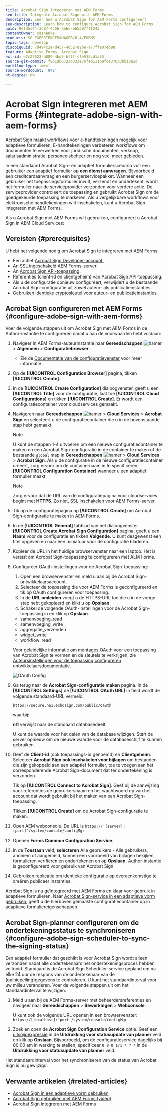 ```yaml
---
title: Acrobat Sign integreren met AEM Forms
seo-title: Integrate Acrobat Sign with AEM Forms
description: Leer hoe u Acrobat Sign for AEM Forms configureert
seo-description: Learn how to configure Acrobat Sign for AEM Forms
uuid: 9efd5c44-3d87-4c56-aa6c-e65397fff243
contentOwner: sashanka
products: SG_EXPERIENCEMANAGER/6.4/FORMS
topic-tags: develop
discoiquuid: 7d494c2e-d457-4d52-89be-a77ffa07eb88
feature: Adaptive Forms, Acrobat Sign
exl-id: e7c27623-a889-4bd5-bfff-cfe513cd1a35
source-git-commit: f8b19b6723d333e76fed111b9fde376b3bb13a1d
workflow-type: tm+mt
source-wordcount: '942'
ht-degree: 0%

---
```


# Acrobat Sign integreren met AEM Forms {#integrate-adobe-sign-with-aem-forms}

Acrobat Sign maakt workflows voor e-handtekeningen mogelijk voor adaptieve formulieren. E-handtekeningen verbeteren workflows om documenten te verwerken voor juridische documenten, verkoop, salarisadministratie, personeelsbeheer en nog veel meer gebieden.

In een standaard Acrobat Sign- en adaptief formulierscenario vult een gebruiker een adaptief formulier op **een dienst aanvragen**. Bijvoorbeeld een creditcardaanvraag en een burgerservicepakket. Wanneer een gebruiker het toepassingsformulier invult, verzendt en ondertekent, wordt het formulier naar de serviceprovider verzonden voor verdere actie. De serviceprovider controleert de toepassing en gebruikt Acrobat Sign om de goedgekeurde toepassing te markeren. Als u vergelijkbare workflows voor elektronische handtekeningen wilt inschakelen, kunt u Acrobat Sign integreren met AEM Forms.

Als u Acrobat Sign met AEM Forms wilt gebruiken, configureert u Acrobat Sign in AEM Cloud Services:

## Vereisten {#prerequisites}

U hebt het volgende nodig om Acrobat Sign te integreren met AEM Forms:

* Een actief [Acrobat Sign Developer-account.](https://acrobat.adobe.com/us/en/why-adobe/developer-form.html)
* An [SSL ingeschakeld](/help/sites-administering/ssl-by-default.md) AEM Forms-server.
* An [Acrobat Sign API-toepassing](https://www.adobe.io/apis/documentcloud/sign/docs.html#!adobedocs/adobe-sign/master/gstarted/create_app.md).
* Referenties (client-id en clientgeheim) van Acrobat Sign API-toepassing.
* Als u de configuratie opnieuw configureert, verwijdert u de bestaande Acrobat Sign-configuratie uit zowel auteur- als publicatieinstanties.
* Gebruiken [identieke cryptosleutel](/help/sites-administering/security-checklist.md#make-sure-you-properly-replicate-encryption-keys-when-needed) voor auteur- en publicatieinstanties.

## Acrobat Sign configureren met AEM Forms {#configure-adobe-sign-with-aem-forms}

Voer de volgende stappen uit om Acrobat Sign met AEM Forms in de Author-instantie te configureren nadat u aan de voorwaarden hebt voldaan:

1. Navigeer in AEM Forms-auteurinstantie naar **Gereedschappen** ![hamer](assets/hammer.png) > **Algemeen** > **Configuratiebrowser**.
   * Zie de [Documentatie van de configuratievenster](/help/sites-administering/configurations.md) voor meer informatie .
1. Op de **[!UICONTROL Configuration Browser]** pagina, tikken **[!UICONTROL Create]**.
1. In de **[!UICONTROL Create Configuration]** dialoogvenster, geeft u een **[!UICONTROL Title]** voor de configuratie, laat toe **[!UICONTROL Cloud Configurations]** en tikken **[!UICONTROL Create]**. Er wordt een configuratiecontainer voor cloudservices gemaakt.
1. Navigeren naar **Gereedschappen** ![hamer](assets/hammer.png) > **Cloud Services** > **Acrobat Sign** en selecteert u de configuratiecontainer die u in de bovenstaande stap hebt gemaakt.

   >[!NOTE]
   >
   >U kunt de stappen 1-4 uitvoeren om een nieuwe configuratiecontainer te maken en een Acrobat Sign-configuratie in de container te maken of de bestaande `global` map in **Gereedschappen** ![hamer](assets/hammer.png) > **Cloud Services** > **Acrobat Sign**. Als u de configuratie in de nieuwe configuratiecontainer creeert, zorg ervoor om de containernaam in te specificeren **[!UICONTROL Configuration Container]** wanneer u een adaptief formulier maakt.

   >[!NOTE]
   Zorg ervoor dat de URL van de configuratiepagina voor cloudservices begint met **HTTPS**. Zo niet, [SSL inschakelen](/help/sites-administering/ssl-by-default.md) voor AEM Forms-server.

1. Tik op de configuratiepagina op **[!UICONTROL Create]** om Acrobat Sign-configuratie te maken in AEM Forms.
1. In de **[!UICONTROL General]** tabblad van het dialoogvenster **[!UICONTROL Create Acrobat Sign Configuration]** pagina, geeft u een **Naam** voor de configuratie en tikken **Volgende**. U kunt desgewenst een titel opgeven en naar een miniatuur voor de configuratie bladeren.

1. Kopieer de URL in het huidige browservenster naar een laptop. Het is vereist om Acrobat Sign-toepassing te configureren met AEM Forms.

1. Configureer OAuth-instellingen voor de Acrobat Sign-toepassing:

   1. Open een browservenster en meld u aan bij de Acrobat Sign-ontwikkelaarsaccount.
   1. Selecteer de toepassing die voor AEM Forms is geconfigureerd en tik op OAuth configureren voor toepassing.
   1. In de **URL omleiden** voegt u de HTTPS-URL toe die u in de vorige stap hebt gekopieerd en klikt u op **Opslaan**.
   1. Schakel de volgende OAuth-instellingen voor de Acrobat Sign-toepassing in en klik op **Opslaan**.
   * samenvoeging_read
   * samenvoeging_write
   * aggregatie_verzenden
   * widget_write
   * workflow_read

   Voor geleidelijke informatie om montages OAuth voor een toepassing van Acrobat Sign te vormen en de sleutels te verkrijgen, zie [Auteursinstellingen voor de toepassing configureren](https://www.adobe.io/apis/documentcloud/sign/docs.html#!adobedocs/adobe-sign/master/gstarted/configure_oauth.md) ontwikkelaarsdocumentatie.

   ![OAuth Config](assets/oauthconfig_new.png)

1. Ga terug naar de **Acrobat Sign-configuratie maken** pagina. In de **[!UICONTROL Settings]** de **[!UICONTROL OAuth URL]** in field wordt de volgende standaard-URL vermeld:

   `https://secure.na1.echosign.com/public/oauth`

   waarbij:

   **nl1** verwijst naar de standaard databasedeelt.

   U kunt de waarde voor het delen van de database wijzigen. Start de server opnieuw om de nieuwe waarde voor de databaseschijf te kunnen gebruiken.

1. Geef de **Client-id** (ook toepassings-id genoemd) en **Clientgeheim**. Selecteer **Acrobat Sign ook inschakelen voor bijlagen** om bestanden die zijn gekoppeld aan een adaptief formulier, toe te voegen aan het corresponderende Acrobat Sign-document dat ter ondertekening is verzonden.

   Tik op **[!UICONTROL Connect to Acrobat Sign]**. Geef bij de aanwijzing voor referenties de gebruikersnaam en het wachtwoord op van het account dat wordt gebruikt bij het maken van een Acrobat Sign-toepassing.

   Tikken **[!UICONTROL Create]** om de Acrobat Sign-configuratie te maken.

1. Open AEM webconsole. De URL is `https://'[server]:[port]'/system/console/configMgr`
1. Openen **Forms Common Configuration Service.**
1. In de **Toestaan** veld, **selecteren** Alle gebruikers - Alle gebruikers, anoniem of aangemeld, kunnen een voorbeeld van bijlagen bekijken, formulieren verifiëren en ondertekenen en op **Opslaan.** Author-instantie is geconfigureerd voor gebruik van Acrobat Sign.
1. Gebruiken [replicatie](/help/sites-deploying/replication.md) om identieke configuratie op overeenkomstige te creëren publiceer instanties.

Acrobat Sign is nu geïntegreerd met AEM Forms en klaar voor gebruik in adaptieve formulieren. Naar [Acrobat Sign-service in een adaptieve vorm gebruiken](../../forms/using/working-with-adobe-sign.md#configure-adobe-sign-for-an-adaptive-form), geeft u de hierboven gemaakte configuratiecontainer op in adaptieve formuliereigenschappen.

## Acrobat Sign-planner configureren om de ondertekeningsstatus te synchroniseren {#configure-adobe-sign-scheduler-to-sync-the-signing-status}

Een adaptief formulier dat geschikt is voor Acrobat Sign wordt alleen verzonden nadat alle ondertekenaars het ondertekeningsproces hebben voltooid. Standaard is de Acrobat Sign Scheduler-service gepland om na elke 24 uur de respons van de ondertekenaar van de (opiniepeiling)gegevens te controleren. U kunt het standaardinterval voor uw milieu veranderen. Voer de volgende stappen uit om het standaardinterval te wijzigen:

1. Meld u aan bij de AEM Forms-server met beheerdersreferenties en navigeer naar **Gereedschappen** > **Bewerkingen** > **Webconsole**.

   U kunt ook de volgende URL openen in een browservenster:
   `https://[localhost]:'port'/system/console/configMgr`

1. Zoek en open de **Acrobat Sign Configuration Service** optie. Geef een [uitsnijdexpressie](https://en.wikipedia.org/wiki/Cron#CRON_expression) in de **Uitdrukking voor statusupdate van planner** veld en klik op **Opslaan**. Bijvoorbeeld, om de configuratieservice dagelijks bij 00:00 am in werking te stellen, specificeer `0 0 0 1/1 * ? *` in de **Uitdrukking voor statusupdate van planner** veld.

Het standaardinterval voor het synchroniseren van de status van Acrobat Sign is nu gewijzigd.

## Verwante artikelen {#related-articles}

* [Acrobat Sign in een adaptieve vorm gebruiken](../../forms/using/working-with-adobe-sign.md)
* [Acrobat Sign gebruiken met AEM Forms (video)](https://helpx.adobe.com/experience-manager/kt/forms/using/adobe-sign-integration-feature-video.html)
* [Acrobat Sign integreren met AEM Forms](../../forms/using/adobe-sign-integration-adaptive-forms.md)
